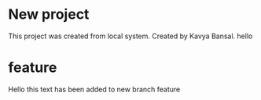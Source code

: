 # New project
This project was created from local system.
Created by Kavya Bansal.
hello


# feature
Hello this text has been added to new branch feature